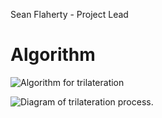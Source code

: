 Sean Flaherty - Project Lead


# Algorithm

![Algorithm for trilateration](https://github.com/seanflahertyttu/lab3group2/blob/master/trilat_algorithm.png?raw=true)

![Diagram of trilateration process.](https://github.com/seanflahertyttu/lab3group2/blob/master/trilat.png?raw=true)
